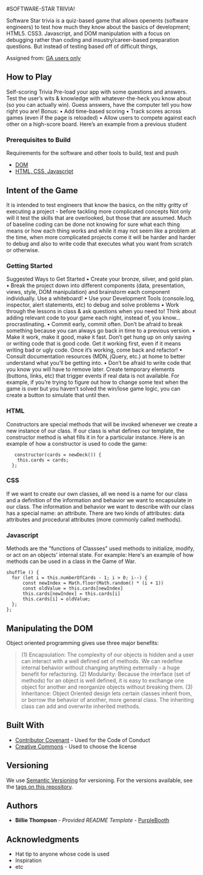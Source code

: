 #SOFTWARE-STAR TRIVIA!

Software Star trivia is a quiz-based game that allows openents (software  engineers) to test how much they know about the basics of development; HTML5. CSS3. Javascript, and DOM manipulation with a focus on debugging rather than coding and insustry/career-based preparation questions. But instead of testing based off of difficult things, 

Assigned from:
[GA users only](https://git.generalassemb.ly/dc-wdi-fundamentals/game-of-war)

## How to Play

Self-scoring Trivia
Pre-load your app with some questions and answers.
Test the user’s wits & knowledge with whatever-the-heck you know about (so you can actually win). Guess answers, have the computer tell you how right you are!
Bonus:
•	Add time-based scoring
•	Track scores across games (even if the page is reloaded)
•	Allow users to compete against each other on a high-score board.
Here’s an example from a previous student

### Prerequisites to Build

Requirements for the software and other tools to build, test and push 
- [DOM](https://git.generalassemb.ly/dc-wdi-fundamentals/objects-intro)
- [HTML, CSS, Javascript](https://git.generalassemb.ly/dc-wdi-fundamentals/javascript-oop/blob/master/object-oriented-javascript.md)

## Intent of the Game
It is intended to test engineers that know the basics, on the nitty gritty of executing a project - before tackling more complicated concepts
Not only will it test the skills that are overlooked, but those that are assumed. Much of baseline coding can be done not knowing for sure what each thing means or how each thing works and while it may not seem like a problem at the time, when more complicated projects come it will be harder and harder to debug and also to write code that executes what you want from scratch or otherwise.

### Getting Started
Suggested Ways to Get Started
•	Create your bronze, silver, and gold plan.
•	Break the project down into different components (data, presentation, views, style, DOM manipulation) and brainstorm each component individually. Use a whiteboard!
•	Use your Development Tools (console.log, inspector, alert statements, etc) to debug and solve problems
•	Work through the lessons in class & ask questions when you need to! Think about adding relevant code to your game each night, instead of, you know… procrastinating.
•	Commit early, commit often. Don’t be afraid to break something because you can always go back in time to a previous version.
•	Make it work, make it good, make it fast. Don’t get hung up on only saving or writing code that is good code. Get it working first, even if it means writing bad or ugly code. Once it’s working, come back and refactor!
•	Consult documentation resources (MDN, jQuery, etc.) at home to better understand what you’ll be getting into.
•	Don’t be afraid to write code that you know you will have to remove later. Create temporary elements (buttons, links, etc) that trigger events if real data is not available. For example, if you’re trying to figure out how to change some text when the game is over but you haven’t solved the win/lose game logic, you can create a button to simulate that until then.

### HTML

Constructors are special methods that will be invoked whenever we create a new instance of our class. If our class is what defines our template, the constructor method is what fills it in for a particular instance.
Here is an example of how a constructor is used to code the game: 

       constructor(cards = newDeck()) {
        this.cards = cards;
      };
### CSS
If we want to create our own classes, all we need is a name for our class and a definition of the information and behavior we want to encapsulate in our class. The information and behavior we want to describe with our class has a special name: an attribute. There are two kinds of attributes: data attributes and procedural attributes (more commonly called methods).

### Javascript
Methods are the "functions of Classses" used methods to initialize, modify, or act on an objects' internal state. For example:
Here's an example of how methods can be used in a class in the Game of War.

    shuffle () {
      for (let i = this.numberOfCards - 1; i > 0; i--) {
          const newIndex = Math.floor(Math.random() * (i + 1))
          const oldValue = this.cards[newIndex]
          this.cards[newIndex] = this.cards[i]
          this.cards[i] = oldValue;
      };
    };

## Manipulating the DOM

Object oriented programming gives use three major benefits:

> (1) Encapsulation: The complexity of our objects is hidden and a user can interact with a well defined set of methods. We can redefine internal behavior without changing anything externally - a huge benefit for refactoring.
(2) Modularity: Because the interface (set of methods) for an object is well defined, it is easy to exchange one object for another and reorganize objects without breaking them.
(3) Inheritance: Object Oriented design lets certain classes inherit from, or borrow the behavior of another, more general class. The inheriting class can add and overwrite inherited methods.

## Built With

  - [Contributor Covenant](https://www.contributor-covenant.org/) - Used
    for the Code of Conduct
  - [Creative Commons](https://creativecommons.org/) - Used to choose
    the license

## Versioning

We use [Semantic Versioning](http://semver.org/) for versioning. For the versions
available, see the [tags on this
repository](https://github.com/PurpleBooth/a-good-readme-template/tags).

## Authors

  - **Billie Thompson** - *Provided README Template* -
    [PurpleBooth](https://github.com/PurpleBooth)


## Acknowledgments

  - Hat tip to anyone whose code is used
  - Inspiration
  - etc

